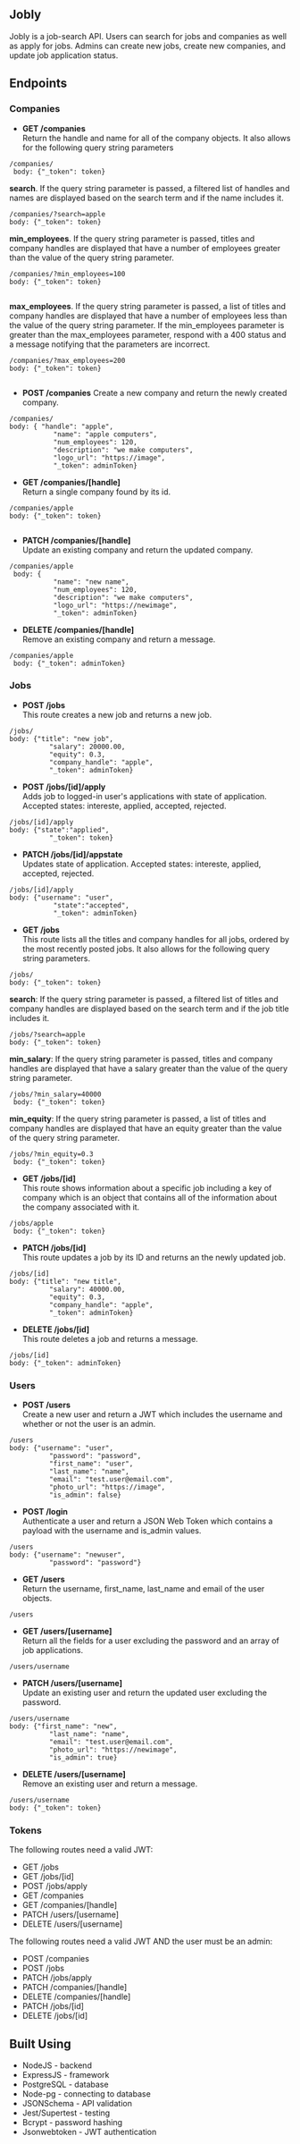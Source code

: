 ## Jobly

Jobly is a job-search API.  Users can search for jobs and companies as well as apply for jobs.  Admins can create new jobs, create new companies, and update job application status. 

## Endpoints
### Companies

- **GET /companies**  
 Return the handle and name for all of the company objects. It also allows for the following query string parameters
 
 ```
 /companies/
  body: {"_token": token}

 ```

 **search**. If the query string parameter is passed, a filtered list of handles and names are displayed based on the search term and if the name includes it.
 
 ```
 /companies/?search=apple
 body: {"_token": token}
 ```
 
 **min\_employees**. If the query string parameter is passed, titles and company handles are displayed that have a number of employees greater than the value of the query string parameter.
 
 ```
 /companies/?min_employees=100
 body: {"_token": token}
  
 ```  
 
 **max\_employees**. If the query string parameter is passed, a list of titles and company handles are displayed that have a number of employees less than the value of the query string parameter.
If the min_employees parameter is greater than the max_employees parameter, respond with a 400 status and a message notifying that the parameters are incorrect.

 ```
 /companies/?max_employees=200
 body: {"_token": token}
  
 ``` 

- **POST /companies** 
 Create a new company and return the newly created company.
 
 ```
 /companies/
 body: { "handle": "apple",
            "name": "apple computers",
            "num_employees": 120,
            "description": "we make computers",
            "logo_url": "https://image",
            "_token": adminToken}
 ```
 
- **GET /companies/[handle]**  
Return a single company found by its id.

 ```
 /companies/apple
 body: {"_token": token}
  
 ``` 

- **PATCH /companies/[handle]**  
Update an existing company and return the updated company.

 ```
 /companies/apple
  body: { 
            "name": "new name",
            "num_employees": 120,
            "description": "we make computers",
            "logo_url": "https://newimage",
            "_token": adminToken}
 ```

- **DELETE /companies/[handle]**  
Remove an existing company and return a message.

 ```
 /companies/apple
  body: {"_token": adminToken}
 ```

### Jobs

- **POST /jobs**  
This route creates a new job and returns a new job.

 ```
 /jobs/
 body: {"title": "new job",
           "salary": 20000.00,
           "equity": 0.3,
           "company_handle": "apple",
           "_token": adminToken}
 ```

- **POST /jobs/[id]/apply**  
 Adds job to logged-in user's applications with state of application.  Accepted states: intereste, applied, accepted, rejected.
 
 ```
 /jobs/[id]/apply
 body: {"state":"applied", 
 		   "_token": token}
 ```

- **PATCH /jobs/[id]/appstate**  
 Updates state of application.  Accepted states: intereste, applied, accepted, rejected.
 
 ```
 /jobs/[id]/apply
 body: {"username": "user",
 			"state":"accepted", 
 			"_token": adminToken}
 ```

- **GET /jobs**  
This route lists all the titles and company handles for all jobs, ordered by the most recently posted jobs. It  also allows for the following query string parameters.

 ```
 /jobs/
 body: {"_token": token}

 ```

 **search**: If the query string parameter is passed, a filtered list of titles and company handles are displayed based on the search term and if the job title includes it.  
 
 ```
 /jobs/?search=apple
 body: {"_token": token}
 ```
 
 
 **min_salary**: If the query string parameter is passed, titles and company handles are displayed that have a salary greater than the value of the query string parameter.  
 
 ```
 /jobs/?min_salary=40000
  body: {"_token": token}
 ```
 

 **min_equity**: If the query string parameter is passed, a list of titles and company handles are displayed that have an equity greater than the value of the query string parameter.  
 
 ```
 /jobs/?min_equity=0.3
  body: {"_token": token}
 ```

- **GET /jobs/[id]**  
This route shows information about a specific job including a key of company which is an object that contains all of the information about the company associated with it.
 
 ```
 /jobs/apple
  body: {"_token": token}
 ```

- **PATCH /jobs/[id]**  
This route updates a job by its ID and returns an the newly updated job.

 ```
 /jobs/[id]
 body: {"title": "new title",
           "salary": 40000.00,
           "equity": 0.3,
           "company_handle": "apple",
           "_token": adminToken}
 ```

- **DELETE /jobs/[id]**  
This route deletes a job and returns a message.

 ```
 /jobs/[id]
 body: {"_token": adminToken}
 ```

### Users

- **POST /users**  
Create a new user and return a JWT which includes the username and whether or not the user is an admin.

 ```
 /users
 body: {"username": "user",
           "password": "password",
           "first_name": "user",
           "last_name": "name",
           "email": "test.user@email.com",
           "photo_url": "https://image",
           "is_admin": false}
 ```


- **POST /login**  
Authenticate a user and return a JSON Web Token which contains a payload with the username and is_admin values.

 ```
 /users
 body: {"username": "newuser",
           "password": "password"}
 ```

- **GET /users**  
Return the username, first_name, last_name and email of the user objects.

 ```
 /users
 ```

- **GET /users/[username]**  
Return all the fields for a user excluding the password and an array of job applications.  

 ```
 /users/username
 ```

- **PATCH /users/[username]**  
Update an existing user and return the updated user excluding the password.

 ```
 /users/username
 body: {"first_name": "new",
           "last_name": "name",
           "email": "test.user@email.com",
           "photo_url": "https://newimage",
           "is_admin": true}
 ```

- **DELETE /users/[username]**  
Remove an existing user and return a message.

 ```
 /users/username
 body: {"_token": token}
 ```
 
### Tokens
The following routes need a valid JWT:  

- GET /jobs  
- GET /jobs/[id]  
- POST /jobs/apply  
- GET /companies  
- GET /companies/[handle]  
- PATCH /users/[username]  
- DELETE /users/[username]

The following routes need a valid JWT AND the user must be an admin:  
 
- POST /companies  
- POST /jobs  
- PATCH /jobs/apply  
- PATCH /companies/[handle]  
- DELETE /companies/[handle]  
- PATCH /jobs/[id]  
- DELETE /jobs/[id]  

## Built Using

- NodeJS - backend
- ExpressJS - framework
- PostgreSQL - database
- Node-pg - connecting to database
- JSONSchema - API validation
- Jest/Supertest - testing
- Bcrypt - password hashing
- Jsonwebtoken - JWT authentication